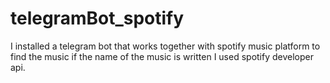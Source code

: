 # telegramBot_spotify
I installed a telegram bot that works together with spotify music platform to find the music if the name of the music is written I used spotify developer api.
